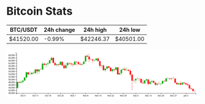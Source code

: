 # Bitcoin Stats

BTC/USDT|24h change|24h high|24h low|
|---|---|---|---|
|$41520.00|-0.99%|$42246.37|$40501.00|

<img src="./chart.svg">
